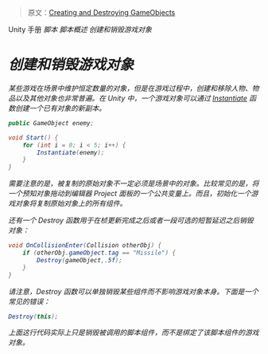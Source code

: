 > 原文：[Creating and Destroying GameObjects](http://docs.unity3d.com/Manual/CreateDestroyObjects.html)

<!-- Unity Manual > Scripting > Scripting Overview > Creating and Destroying GameObjects -->
Unity 手册 <i class="fa fa-angle-right"/> 脚本 <i class="fa fa-angle-right"/> 脚本概述 <i class="fa fa-angle-right"/> 创建和销毁游戏对象

<!-- # Creating and Destroying GameObjects -->
# 创建和销毁游戏对象

<!-- Some games keep a constant number of objects in the scene, but it is very common for characters, treasures and other object to be created and removed during gameplay. In Unity, a GameObject can be created using the [Instantiate] function which makes a new copy of an existing object: -->
某些游戏在场景中维护恒定数量的对象，但是在游戏过程中，创建和移除人物、物品以及其他对象也非常普遍。在 Unity 中，一个游戏对象可以通过 [Instantiate] 函数创建一个已有对象的新副本。

[Instantiate]: http://docs.unity3d.com/ScriptReference/Object.Instantiate.html

```c#
public GameObject enemy;

void Start() {
    for (int i = 0; i < 5; i++) {
        Instantiate(enemy);
    }
}
```

<!-- Note that the object from which the copy is made doesn’t have to be present in the scene. It is more common to use a prefab dragged to a public variable from the Project panel in the editor. Also, instantiating a GameObject will copy all the Components present on the original. -->
需要注意的是，被复制的原始对象不一定必须是场景中的对象。比较常见的是，将一个预知对象拖动到编辑器 Project 面板的一个公共变量上。而且，初始化一个游戏对象将复制原始对象上的所有组件。

<!-- There is also a [Destroy] function that will destroy an object after the frame update has finished or optionally after a short time delay: -->
还有一个 Destroy 函数用于在桢更新完成之后或者一段可选的短暂延迟之后销毁对象：

[Destroy]: http://docs.unity3d.com/ScriptReference/Object.Destroy.html

```c#
void OnCollisionEnter(Collision otherObj) {
    if (otherObj.gameObject.tag == "Missile") {
        Destroy(gameObject,.5f);
    }
}
```

<!-- Note that the Destroy function can destroy individual components without affecting the GameObject itself. A common mistake is to write something like: -->
请注意，Destroy 函数可以单独销毁某些组件而不影响游戏对象本身。下面是一个常见的错误：

```c#
Destroy(this);
```

<!-- …which will actually just destroy the script component that calls it rather than destroying the GameObject the script is attached to. -->
上面这行代码实际上只是销毁被调用的脚本组件，而不是绑定了该脚本组件的游戏对象。
